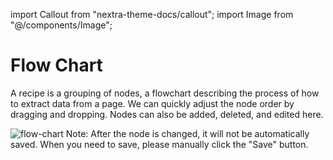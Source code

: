 import Callout from "nextra-theme-docs/callout";
import Image from "@/components/Image";

# Flow Chart

A recipe is a grouping of nodes, a flowchart describing the process of how to extract data from a page.
We can quickly adjust the node order by dragging and dropping. Nodes can also be added, deleted, and edited here.

<Image src="/screenshots/flow-chart.gif"  alt="flow-chart" />

<Callout emoji="💡">
Note: After the node is changed, it will not be automatically saved. When you need to save, please manually click the "Save" button.
</Callout>
